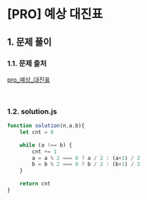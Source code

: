 # [PRO] 예상 대진표

## 1. 문제 풀이

### 1.1. 문제 출처

[pro_예상_대진표](https://school.programmers.co.kr/learn/courses/30/lessons/12985)

<br>

### 1.2. solution.js

```javascript
function solution(n,a,b){
    let cnt = 0
    
    while (a !== b) {
        cnt += 1
        a = a % 2 === 0 ? a / 2 : (a+1) / 2
        b = b % 2 === 0 ? b / 2 : (b+1) / 2
    }
    
    return cnt
}
```

<br>